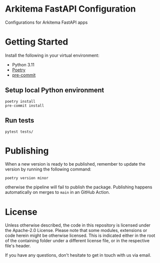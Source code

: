 # Arkitema FastAPI Configuration

Configurations for Arkitema FastAPI apps

# Getting Started

Install the following in your virtual environment:

- Python 3.11
- [Poetry](https://python-poetry.org/docs/#osx--linux--bashonwindows-install-instructions)
- [pre-commit](https://pre-commit.com/#installation)

## Setup local Python environment

```shell
poetry install
pre-commit install
```

## Run tests

```shell
pytest tests/
```

# Publishing

When a new version is ready to be published, remember to update the version by running the following command:
```shell
poetry version minor
```
otherwise the pipeline will fail to publish the package.
Publishing happens automatically on merges to `main` in an GitHub Action.


# License

Unless otherwise described, the code in this repository is licensed under the Apache-2.0 License. Please note that some
modules, extensions or code herein might be otherwise licensed. This is indicated either in the root of the containing
folder under a different license file, or in the respective file's header.

If you have any questions, don't hesitate to get in touch with us via email.
